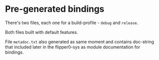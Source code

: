 # Pre-generated bindings

There's two files, each one for a build-profile - `debug` and `release`.

Both files built with default features.


File `metadoc.txt` also generated as same moment and contains doc-string
that included later in the flipper0-sys as module documentation for bindings.
